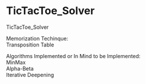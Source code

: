# TicTacToe_Solver
TicTacToe_Solver

Memorization Techinque: \
Transposition Table

Algorithms Implemented or In Mind to be Implemented: \
MinMax \
Alpha-Beta \
Iterative Deepening 

